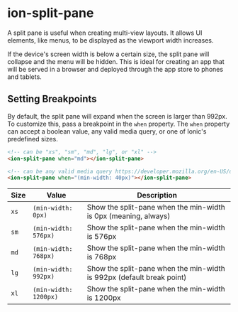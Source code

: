 # ion-split-pane

A split pane is useful when creating multi-view layouts. It allows UI elements, like menus, to be
displayed as the viewport width increases.

If the device's screen width is below a certain size, the split pane will collapse and the menu will be hidden. This is ideal for creating an app that will be served in a browser and deployed through the app store to phones and tablets.


## Setting Breakpoints

By default, the split pane will expand when the screen is larger than 992px. To customize this, pass a breakpoint in the `when` property. The `when` property can accept a boolean value, any valid media query, or one of Ionic's predefined sizes.


```html
<!-- can be "xs", "sm", "md", "lg", or "xl" -->
<ion-split-pane when="md"></ion-split-pane>

<!-- can be any valid media query https://developer.mozilla.org/en-US/docs/Web/CSS/Media_Queries/Using_media_queries -->
<ion-split-pane when="(min-width: 40px)"></ion-split-pane>
```


 | Size | Value                 | Description                                                           |
 |------|-----------------------|-----------------------------------------------------------------------|
 | `xs` | `(min-width: 0px)`    | Show the split-pane when the min-width is 0px (meaning, always)       |
 | `sm` | `(min-width: 576px)`  | Show the split-pane when the min-width is 576px                       |
 | `md` | `(min-width: 768px)`  | Show the split-pane when the min-width is 768px                       |
 | `lg` | `(min-width: 992px)`  | Show the split-pane when the min-width is 992px (default break point) |
 | `xl` | `(min-width: 1200px)` | Show the split-pane when the min-width is 1200px                      |

